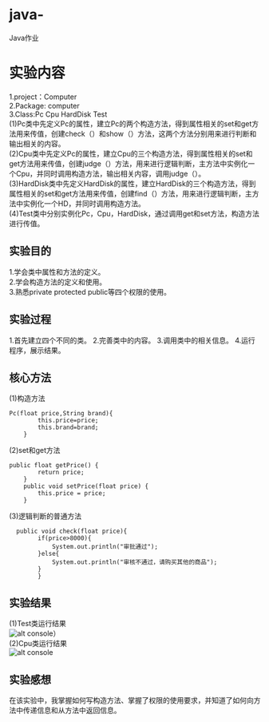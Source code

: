 # java-
Java作业
# 实验内容
1.project：Computer  
2.Package: computer  
3.Class:Pc   Cpu   HardDisk   Test  
(1)Pc类中先定义Pc的属性，建立Pc的两个构造方法，得到属性相关的set和get方法用来传值，创建check（）和show（）方法，这两个方法分别用来进行判断和输出相关的内容。   
(2)Cpu类中先定义Pc的属性，建立Cpu的三个构造方法，得到属性相关的set和get方法用来传值，创建judge（）方法，用来进行逻辑判断，主方法中实例化一个Cpu，并同时调用构造方法，输出相关内容，调用judge（）。  
(3)HardDisk类中先定义HardDisk的属性，建立HardDisk的三个构造方法，得到属性相关的set和get方法用来传值，创建find（）方法，用来进行逻辑判断，主方法中实例化一个HD，并同时调用构造方法。  
(4)Test类中分别实例化Pc，Cpu，HardDisk，通过调用get和set方法，构造方法进行传值。
## 实验目的
1.学会类中属性和方法的定义。   
2.学会构造方法的定义和使用。  
3.熟悉private protected public等四个权限的使用。   
## 实验过程
1.首先建立四个不同的类。
2.完善类中的内容。
3.调用类中的相关信息。
4.运行程序，展示结果。
## 核心方法
(1)构造方法
```
Pc(float price,String brand){
		this.price=price;
		this.brand=brand;
	}
```
(2)set和get方法
```
public float getPrice() {
		return price;
	}
	public void setPrice(float price) {
		this.price = price;
	}
```
  (3)逻辑判断的普通方法
```
  public void check(float price){
		if(price>8000){
			System.out.println("审批通过");
		}else{
			System.out.println("审核不通过，请购买其他的商品");
		}
		}
```
## 实验结果
(1)Test类运行结果  
![alt console](http://m.qpic.cn/psc?/V52yqGBZ0K1FfT4VLt0D434dKK44lH1q/ruAMsa53pVQWN7FLK88i5nTUByIa3bhU1B8LNwNvb.*hnBco1JpOT*iH2wTjDxO8bofGVmVdpZGNM1uVPOdr.ebN*8F0loqZWTAKBm3AdE0!/b&bo=nAG3AAAAAAADBwg!&rf=viewer_4)）   
(2)Cpu类运行结果  
![alt console](http://m.qpic.cn/psc?/V52yqGBZ0K1FfT4VLt0D434dKK44lH1q/ruAMsa53pVQWN7FLK88i5izmTt4TtH05AzIVY7Jo1auNte6YTSeF1XsTW049spv25eKmPvxo2wajO454*l.3LX6M9bJjQPsnRcux1fWu7E4!/b&bo=DgK8AAAAAAADB5I!&rf=viewer_4)
## 实验感想
在该实验中，我掌握如何写构造方法、掌握了权限的使用要求，并知道了如何向方法中传递信息和从方法中返回信息。
